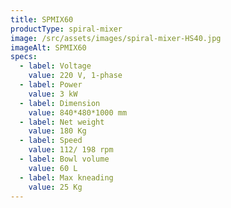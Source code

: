 ```yaml
---
title: SPMIX60
productType: spiral-mixer
image: /src/assets/images/spiral-mixer-HS40.jpg
imageAlt: SPMIX60
specs:
  - label: Voltage
    value: 220 V, 1-phase
  - label: Power
    value: 3 kW
  - label: Dimension
    value: 840*480*1000 mm
  - label: Net weight
    value: 180 Kg
  - label: Speed
    value: 112/ 198 rpm
  - label: Bowl volume
    value: 60 L
  - label: Max kneading
    value: 25 Kg
---
```

